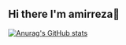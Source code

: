## Hi there I'm amirreza👋

[![Anurag's GitHub stats](https://github-readme-stats.vercel.app/api?username=seyyed-amirreza-hosseini&show_icons=true)](https://github.com/anuraghazra/github-readme-stats)

